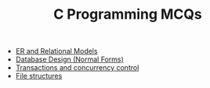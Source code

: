 <h1 align='center'> C Programming MCQs </h1><br>

- [ER and Relational Models](https://www.geeksforgeeks.org/dbms-gq/er-and-relational-models-gq/)
- [Database Design (Normal Forms)](https://www.geeksforgeeks.org/dbms-gq/database-design-normal-forms-gq/)
- [Transactions and concurrency control](https://www.geeksforgeeks.org/dbms-gq/transactions-and-concurrency-control-gq/)
- [File structures](https://www.geeksforgeeks.org/dbms-gq/file-structures-sequential-files-indexing-b-and-b-trees-gq/)
